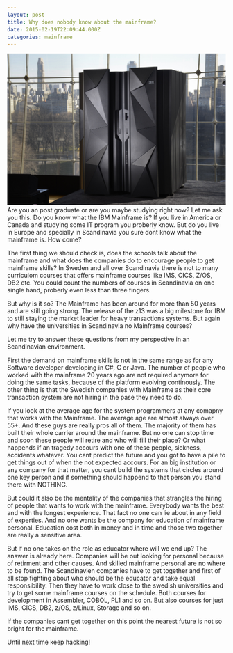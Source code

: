 ```yaml
---
layout: post
title: Why does nobody know about the mainframe?
date: 2015-02-19T22:09:44.000Z
categories: mainframe
---
```


<img src="/images/mainframe.jpg" class="fit image"> Are you an post graduate or are you maybe studying right now? Let me ask you this.
Do you know what the IBM Mainframe is? If you live in America or Canada and studying some IT program you proberly know. 
But do you live in Europe and specially in Scandinavia you sure dont know what the mainframe is. How come?

The first thing we should check is, does the schools talk about the mainframe and what does the companies do to
encourage people to get mainframe skills? In Sweden and all over Scandinavia there is not to many curriculom courses 
that offers mainframe courses like IMS, CICS, Z/OS, DB2 etc. You could count the numbers of courses in Scandinavia on one single hand, 
proberly even less than three fingers.

But why is it so? The Mainframe has been around for more than 50 years and are still going strong. The release of the z13 was a big milestone for IBM to 
still staying the market leader for heavy transactions systems. But again why have the universities in Scandinavia no Mainframe courses?

Let me try to answer these questions from my perspective in an Scandinavian environment.

First the demand on mainframe skills is not in the same range as for any Software developer developing in C#, C or Java. The number of people who
worked with the mainframe 20 years ago are not required anymore for doing the same tasks, because of the platform evolving continously. 
The other thing is that the Swedish companies with Mainframe as their core transaction system are not hiring in the pase they need to do.

If you look at the average age for the system programmers at any comapny that works with the Mainframe. The average age are almost always over 55+.
And these guys are really pros all of them. The majority of them has built their whole carrier around the mainframe. 
But no one can stop time and soon these people will retire and who will fill their place? Or what happends if an tragedy accours with one of 
these people, sickness, accidents whatever. You cant predict the future and you got to have a pile to get things out of when the not expected accours.
For an big institution or any company for that matter, you cant build the systems that circles around one key person and if something should happend
to that person you stand there with NOTHING.

But could it also be the mentality of the companies that strangles the hiring of people that wants to work with the mainframe. 
Everybody wants the best and with the longest experience. That fact no one can lie about in any field of experties. And no one wants be the company
for education of mainframe personal. Education cost both in money and in time and those two together are really a sensitive area. 

But if no one takes on the role as educator where will we end up? The answer is already here. Companies will be out looking for personal because of
retirment and other causes. And skilled mainframe personal are no where to be found. The Scandinavien companies have to get together and first of all 
stop fighting about who should be the educator and take equal responsibility. Then they have to work close to the swedish universities and try to 
get some mainframe courses on the schedule. Both courses for development in Assembler, COBOL, PL1 and so on. But also courses for just IMS, CICS, DB2, z/OS, z/Linux,
Storage and so on. 

If the companies cant get together on this point the nearest future is not so bright for the mainframe.

Until next time keep hacking!

